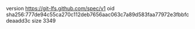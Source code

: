 version https://git-lfs.github.com/spec/v1
oid sha256:777de94c55ca270c112deb7656aac063c7a89d583faa77972e3fbbfcdeaadd3c
size 3349
